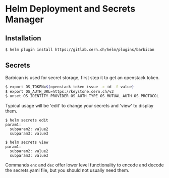 # Helm Deployment and Secrets Manager

## Installation

```bash
$ helm plugin install https://gitlab.cern.ch/helm/plugins/barbican
```

## Secrets

Barbican is used for secret storage, first step it to get an openstack token.

```bash
$ export OS_TOKEN=$(openstack token issue -c id -f value)
$ export OS_AUTH_URL=https://keystone.cern.ch/v3
$ unset OS_IDENTITY_PROVIDER OS_AUTH_TYPE OS_MUTUAL_AUTH OS_PROTOCOL
```

Typical usage will be 'edit' to change your secrets and 'view' to display them.

```
$ helm secrets edit
param1:
  subparam2: value2
  subparam3: value3

$ helm secrets view
param1:
  subparam2: value2
  subparam3: value3
```

Commands `enc` and `dec` offer lower level functionality to encode and decode
the secrets.yaml file, but you should not usually need them.
